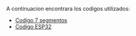 A continuacion encontrara los codigos utilizados:  
- [Codigo 7 segmentos](./7segmentos.v)  
- [Codigo ESP32](./ESP32.py)  
